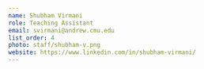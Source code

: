 ```yaml
---
name: Shubham Virmani
role: Teaching Assistant
email: svirmani@andrew.cmu.edu
list_order: 4
photo: staff/shubham-v.png
website: https://www.linkedin.com/in/shubham-virmani/
---
```

